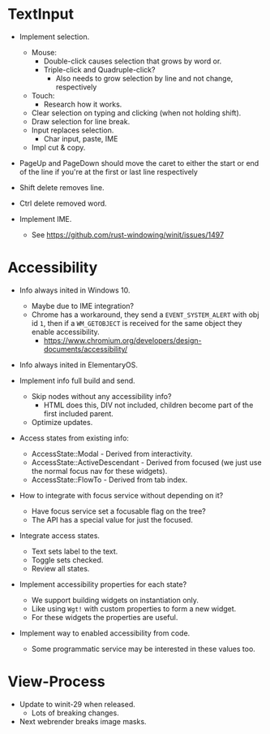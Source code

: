 # TextInput

* Implement selection.
    - Mouse:
        - Double-click causes selection that grows by word or.
        - Triple-click and Quadruple-click?
            - Also needs to grow selection by line and not change, respectively
    - Touch:
        - Research how it works.
    - Clear selection on typing and clicking (when not holding shift).
    - Draw selection for line break.
    - Input replaces selection.
        - Char input, paste, IME
    - Impl cut & copy.

* PageUp and PageDown should move the caret to either the start or end of the line if you're at the first or last line respectively
* Shift delete removes line.
* Ctrl delete removed word.

* Implement IME.
    - See https://github.com/rust-windowing/winit/issues/1497

# Accessibility

* Info always inited in Windows 10.
    - Maybe due to IME integration?
    - Chrome has a workaround, they send a `EVENT_SYSTEM_ALERT` with obj id `1`, then if a `WM_GETOBJECT` is
      received for the same object they enable accessibility.
        - https://www.chromium.org/developers/design-documents/accessibility/
* Info always inited in ElementaryOS.

* Implement info full build and send.
    - Skip nodes without any accessibility info?
        - HTML does this, DIV not included, children become part of the first included parent.
    - Optimize updates.
* Access states from existing info:
    - AccessState::Modal - Derived from interactivity.
    - AccessState::ActiveDescendant - Derived from focused (we just use the normal focus nav for these widgets).
    - AccessState::FlowTo - Derived from tab index.
* How to integrate with focus service without depending on it?
    - Have focus service set a focusable flag on the tree?
    - The API has a special value for just the focused.
* Integrate access states.
    - Text sets label to the text.
    - Toggle sets checked.
    - Review all states.

* Implement accessibility properties for each state?
    - We support building widgets on instantiation only.
    - Like using `Wgt!` with custom properties to form a new widget.
    - For these widgets the properties are useful.

* Implement way to enabled accessibility from code.
    - Some programmatic service may be interested in these values too.

# View-Process

* Update to winit-29 when released.
    - Lots of breaking changes.
* Next webrender breaks image masks.